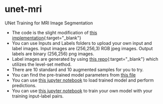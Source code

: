 # unet-mri
UNet Training for MRI Image Segmentation

- The code is the slight modification of [this implementation](https://blog.paperspace.com/unet-architecture-image-segmentation/){:target="_blank"}
- You can use Inputs and Labels folders to upload your own input and label images. Input images are (256,256,3) RGB jpeg images. Output labels are binary (256,256) png images.
- Label images are generated by using [this repo](https://github.com/sukruozan/level-set){:target="_blank"} which utilizes the level-set method.
- There are 10 standard and 10 augmented samples for you to try.
- You can find the pre-trained model parameters from  [this file](brainMRI_segmentation.h5)
- You can use [this jupyter notebook](BrainMRISegmentation_PreTrained.ipynb) to load trained model and perform predictions.
- You can use [this jupyter notebook](BrainMRISegmentation_Train.ipynb) to train your own model with your training input-label pairs.


